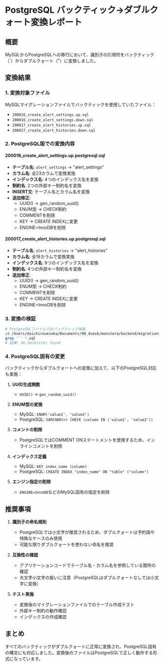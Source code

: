# PostgreSQL バックティック→ダブルクォート変換レポート

## 概要

MySQLからPostgreSQLへの移行において、識別子の引用符をバックティック（`）からダブルクォート（"）に変換しました。

## 変換結果

### 1. 変換対象ファイル

MySQLマイグレーションファイルでバックティックを使用していたファイル：
- `200016_create_alert_settings.up.sql`
- `200016_create_alert_settings.down.sql`
- `200017_create_alert_histories.up.sql`
- `200017_create_alert_histories.down.sql`

### 2. PostgreSQL版での変換内容

#### 200016_create_alert_settings.up.postgresql.sql
- **テーブル名**: `alert_settings` → "alert_settings"
- **カラム名**: 全23カラムで変換実施
- **インデックス名**: 4つのインデックス名を変換
- **制約名**: 2つの外部キー制約名を変換
- **INSERT文**: テーブル名とカラム名を変換
- **追加修正**:
  - UUID() → gen_random_uuid()
  - ENUM型 → CHECK制約
  - COMMENTを削除
  - KEY → CREATE INDEXに変更
  - ENGINE=InnoDBを削除

#### 200017_create_alert_histories.up.postgresql.sql
- **テーブル名**: `alert_histories` → "alert_histories"
- **カラム名**: 全18カラムで変換実施
- **インデックス名**: 9つのインデックス名を変換
- **制約名**: 4つの外部キー制約名を変換
- **追加修正**:
  - UUID() → gen_random_uuid()
  - ENUM型 → CHECK制約
  - COMMENTを削除
  - KEY → CREATE INDEXに変更
  - ENGINE=InnoDBを削除

### 3. 変換の検証

```bash
# PostgreSQLファイルでのバックティック検査
cd /Users/daichirouesaka/Documents/90_duesk/monstera/backend/migrations/postgresql-versions
grep '`' *.sql
# 結果: No backticks found
```

### 4. PostgreSQL固有の変更

バックティックからダブルクォートへの変換に加えて、以下のPostgreSQL対応も実施：

1. **UUID生成関数**
   - `UUID()` → `gen_random_uuid()`

2. **ENUM型の変換**
   - MySQL: `ENUM('value1', 'value2')`
   - PostgreSQL: `VARCHAR(n) CHECK (column IN ('value1', 'value2'))`

3. **コメントの削除**
   - PostgreSQLではCOMMENT ONステートメントを使用するため、インラインコメントを削除

4. **インデックス定義**
   - MySQL: `KEY index_name (column)`
   - PostgreSQL: `CREATE INDEX "index_name" ON "table" ("column")`

5. **エンジン指定の削除**
   - `ENGINE=InnoDB`などのMySQL固有の指定を削除

## 推奨事項

1. **識別子の命名規則**
   - PostgreSQLでは小文字が推奨されるため、ダブルクォートは予約語や特殊なケースのみ使用
   - 可能な限りダブルクォートを使わない命名を推奨

2. **互換性の確認**
   - アプリケーションコードでテーブル名・カラム名を参照している箇所の確認
   - 大文字小文字の扱いに注意（PostgreSQLはダブルクォートなしでは小文字に変換）

3. **テスト実施**
   - 変換後のマイグレーションファイルでのテーブル作成テスト
   - 外部キー制約の動作確認
   - インデックスの作成確認

## まとめ

すべてのバックティックがダブルクォートに正常に変換され、PostgreSQL固有の構文にも対応しました。変換後のファイルはPostgreSQLで正しく動作する形式になっています。